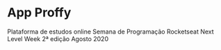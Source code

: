 # App Proffy
Plataforma de estudos online
Semana de Programação Rocketseat 
Next Level Week 2ª edição
Agosto 2020
